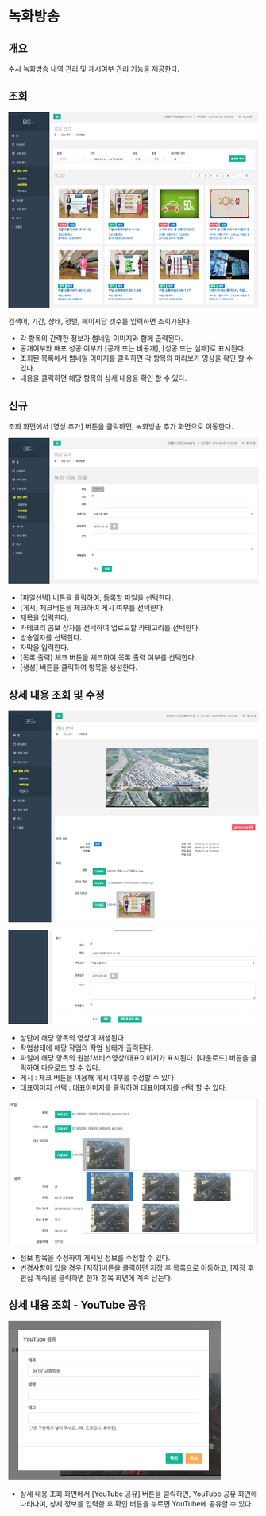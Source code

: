 # 녹화방송

## 개요

수시 녹화방송 내역 관리 및 게시여부 관리 기능을 제공한다.

## 조회 

![](hand_list.png)

검색어, 기간, 상태, 정렬, 페이지당 갯수를 입력하면 조회가된다. 

- 각 항목의 간략한 정보가 썸네일 이미지와 함께 출력된다.
- 공개여부와 배포 성공 여부가 [공개 또는 비공개], [성공 또는 실패]로 표시된다.
- 조회된 목록에서 썸네일 이미지를 클릭하면 각 항목의 미리보기 영상을 확인 할 수 있다. 
- 내용을 클릭하면 해당 항목의 상세 내용을 확인 할 수 있다.

## 신규

조회 화면에서 [영상 추가] 버튼을 클릭하면, 녹화방송 추가 화면으로 이동한다.

![](hand_new.png)

- [파일선택] 버튼을 클릭하여, 등록할 파일을 선택한다.
- [게시] 체크버튼을 체크하여 게시 여부를 선택한다.
- 제목을 입력한다.
- 카테코리 콤보 상자를 선택하여 업로드할 카테고리를 선택한다.
- 방송일자를 선택한다.
- 자막을 입력한다.
- [목록 출력] 체크 버튼을 체크하여 목록 출력 여부를 선택한다.
- [생성] 버튼을 클릭하여 항목을 생성한다. 

## 상세 내용 조회 및 수정

![](hand_detail.png)

![](hand_detail2.png)

- 상단에 해당 항목의 영상이 재생된다.
- 작업상태에 해당 작업의 작업 상태가 출력된다.
- 파일에 해당 항목의 원본/서비스영상/대표이미지가 표시된다. [다운로드] 버튼을 클릭하여 다운로드 할 수 있다.
- 게시 : 체크 버튼을 이용해 게시 여부를 수정할 수 있다.
- 대표이미지 선택 : 대표이미지를 클릭하여 대표이미지를 선택 할 수 있다.

![](auto_detail_thumb.png)
- 정보 항목을 수정하여 게시된 정보를 수정할 수 있다.
- 변경사항이 있을 경우 [저장]버튼을 클릭하면 저장 후 목록으로 이동하고, [저장 후 편집 계속]을 클릭하면 현재 항목 화면에 계속 남는다.

## 상세 내용 조회 - YouTube 공유

![](auto_detail_youtube.png)

- 상세 내용 조회 화면에서 [YouTube 공유] 버튼을 클릭하면, YouTube 공유 화면에 나타나며, 상세 정보를 입력한 후 확인 버튼을 누르면 YouTube에 공유할 수 있다. 
